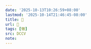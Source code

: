 ```yaml
---
date: '2025-10-13T10:26:59+08:00'
lastmod: '2025-10-14T21:46:45-08:00'
title: 􃨒
url: 􃨒
tags: [徵]
src: DCCV
note:
---
```

